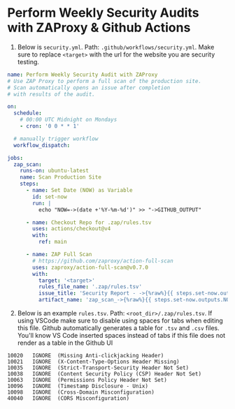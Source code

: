# Perform Weekly Security Audits with ZAProxy & Github Actions

1. Below is `security.yml`. Path: `.github/workflows/security.yml`. Make sure to replace `<target>` with the url for the website you are security testing.

```yml
name: Perform Weekly Security Audit with ZAProxy
# Use ZAP Proxy to perform a full scan of the production site.
# Scan automatically opens an issue after completion
# with results of the audit.

on:
  schedule:
    # 00:00 UTC Midnight on Mondays
    - cron: '0 0 * * 1'

  # manually trigger workflow
  workflow_dispatch:

jobs:
  zap_scan:
    runs-on: ubuntu-latest
    name: Scan Production Site
    steps:
      - name: Set Date (NOW) as Variable
        id: set-now
        run: |
          echo "NOW=->(date +'%Y-%m-%d')" >> "->GITHUB_OUTPUT"

      - name: Checkout Repo for .zap/rules.tsv
        uses: actions/checkout@v4
        with:
          ref: main

      - name: ZAP Full Scan
        # https://github.com/zaproxy/action-full-scan
        uses: zaproxy/action-full-scan@v0.7.0
        with:
          target: '<target>'
          rules_file_name: '.zap/rules.tsv'
          issue_title: 'Security Report - ->{%raw%}{{ steps.set-now.outputs.NOW }}{%endraw%}'
          artifact_name: 'zap_scan_->{%raw%}{{ steps.set-now.outputs.NOW }}{%endraw%}'

```

2. Below is an example `rules.tsv`. Path: `<root_dir>/.zap/rules.tsv`. If using VSCode make sure to disable using spaces for tabs when editing this file. Github automatically generates a table for `.tsv` and `.csv` files. You'll know VS Code inserted spaces instead of tabs if this file does not render as a table in the Github UI

```.tsv
10020	IGNORE	(Missing Anti-clickjacking Header)
10021	IGNORE	(X-Content-Type-Options Header Missing)
10035	IGNORE	(Strict-Transport-Security Header Not Set)
10038	IGNORE	(Content Security Policy (CSP) Header Not Set)
10063	IGNORE	(Permissions Policy Header Not Set)
10096	IGNORE	(Timestamp Disclosure - Unix)
10098	IGNORE	(Cross-Domain Misconfiguration)
40040	IGNORE	(CORS Misconfiguration)
```